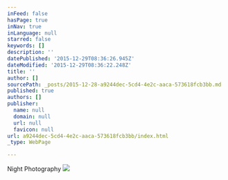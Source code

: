 ```yaml
---
inFeed: false
hasPage: true
inNav: true
inLanguage: null
starred: false
keywords: []
description: ''
datePublished: '2015-12-29T08:36:26.945Z'
dateModified: '2015-12-29T08:36:22.248Z'
title: ''
author: []
sourcePath: _posts/2015-12-28-a9244dec-5cd4-4e2c-aaca-573618fcb3bb.md
published: true
authors: []
publisher:
  name: null
  domain: null
  url: null
  favicon: null
url: a9244dec-5cd4-4e2c-aaca-573618fcb3bb/index.html
_type: WebPage

---
```

Night Photography
![](https://s3-us-west-2.amazonaws.com/the-grid-img/p/41cf05d27b0f7f95df8bde8ced3ed6751b3db18a.jpg)